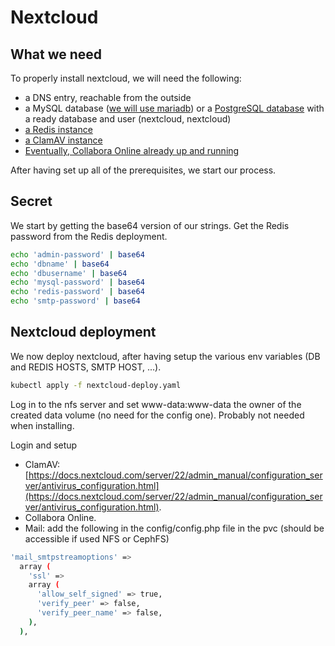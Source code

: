 # Nextcloud

## What we need

To properly install nextcloud, we will need the following:

- a DNS entry, reachable from the outside
- a MySQL database ([we will use mariadb](https://github.com/urbaman/HomeLab/tree/main/Kubernetes/Database/Mariadb)) or a [PostgreSQL database](https://github.com/urbaman/HomeLab/tree/main/Kubernetes/Database/Postgresql) with a ready database and user (nextcloud, nextcloud)
- [a Redis instance](https://github.com/urbaman/HomeLab/tree/main/Kubernetes/Database/Redis)
- [a ClamAV instance](https://github.com/urbaman/HomeLab/tree/main/Kubernetes/ClamAV)
- [Eventually, Collabora Online already up and running](https://github.com/urbaman/HomeLab/tree/main/Kubernetes/Collabora)

After having set up all of the prerequisites, we start our process.

## Secret

We start by getting the base64 version of our strings. Get the Redis password from the Redis deployment.

```bash
echo 'admin-password' | base64
echo 'dbname' | base64
echo 'dbusername' | base64
echo 'mysql-password' | base64
echo 'redis-password' | base64
echo 'smtp-password' | base64
```

## Nextcloud deployment

We now deploy nextcloud, after having setup the various env variables (DB and REDIS HOSTS, SMTP HOST, ...).

```bash
kubectl apply -f nextcloud-deploy.yaml
```

Log in to the nfs server and set www-data:www-data the owner of the created data volume (no need for the config one). Probably not needed when installing.

Login and setup

- ClamAV: [https://docs.nextcloud.com/server/22/admin_manual/configuration_server/antivirus_configuration.html](https://docs.nextcloud.com/server/22/admin_manual/configuration_server/antivirus_configuration.html).
- Collabora Online.
- Mail: add the following in the config/config.php file in the pvc (should be accessible if used NFS or CephFS)

```bash
'mail_smtpstreamoptions' =>
  array (
    'ssl' =>
    array (
      'allow_self_signed' => true,
      'verify_peer' => false,
      'verify_peer_name' => false,
    ),
  ),
```
